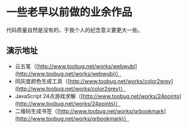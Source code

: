 # 一些老早以前做的业余作品

代码质量自然是没有的，于我个人的纪念意义要更大一些。

## 演示地址

- 云五笔（[http://www.toobug.net/works/webwubi](http://www.toobug.net/works/webwubi)）
- 同灰度颜色生成工具（[http://www.toobug.net/works/color2grey](http://www.toobug.net/works/color2grey)）
- JavaScript 24点游戏求解（[http://www.toobug.net/works/24points](http://www.toobug.net/works/24points)）
- 二维码生成书签（[http://www.toobug.net/works/qrbookmark](http://www.toobug.net/works/qrbookmark)）

